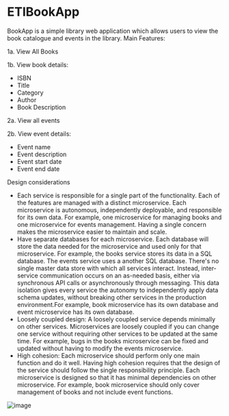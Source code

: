 # ETIBookApp

BookApp is a simple library web application which allows users to view the book catalogue and events in the library. 
Main Features:

1a. View All Books

1b. View book details:
- ISBN
- Title
- Category
- Author
- Book Description

2a. View all events

2b. View event details:
- Event name
- Event description
- Event start date 
- Event end date

Design considerations
-	Each service is responsible for a single part of the functionality.
Each of the features are managed with a distinct microservice. Each microservice is autonomous, independently deployable, and responsible for its own data.  For example, one microservice for managing books and one microservice for events management. Having a single concern makes the microservice easier to maintain and scale.
-	Have separate databases for each microservice. Each database will store the data needed for the microservice  and used only for that microservice. For example, the books service stores its data in a SQL database. The events service uses a another SQL database.  There's no single master data store with which all services interact. Instead, inter-service communication occurs on an as-needed basis, either via synchronous API calls or asynchronously through messaging. This data isolation gives every service the autonomy to independently apply data schema updates, without breaking other services in the production environment.For example, book microservice has its own database and event microservice has its own database.
-	Loosely coupled design: A loosely coupled service depends minimally on other services. Microservices are loosely coupled if you can change one service without requiring other services to be updated at the same time. For example, bugs in the books microservice can be fixed and updated without having to modify the events microservice.
-	High cohesion: Each microservice should perform only one main function and do it well. Having high cohesion requires that the design of the service should follow the single responsibility principle. Each microservice is designed so that it has minimal dependencies on other microservice. For example, book  microservice should only cover management of books and not include event functions.

![image](https://user-images.githubusercontent.com/73155822/215686022-bf4e9e1e-25de-41c8-bcb5-d45c2c7026fe.png)
